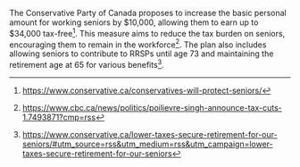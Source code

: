 The Conservative Party of Canada proposes to increase the basic personal amount for working seniors by $10,000, allowing them to earn up to $34,000 tax-free[^1]. This measure aims to reduce the tax burden on seniors, encouraging them to remain in the workforce[^2]. The plan also includes allowing seniors to contribute to RRSPs until age 73 and maintaining the retirement age at 65 for various benefits[^3].

[^1]: https://www.conservative.ca/conservatives-will-protect-seniors/
[^2]: https://www.cbc.ca/news/politics/poilievre-singh-announce-tax-cuts-1.7493871?cmp=rss
[^3]: https://www.conservative.ca/lower-taxes-secure-retirement-for-our-seniors/#utm_source=rss&utm_medium=rss&utm_campaign=lower-taxes-secure-retirement-for-our-seniors
